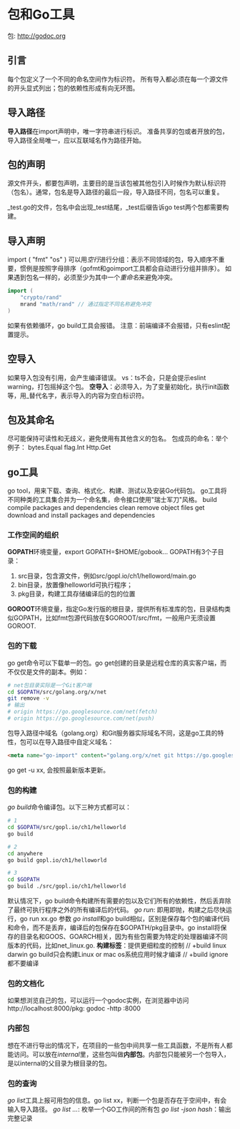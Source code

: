 # 包和Go工具
包: http://godoc.org

## 引言
每个包定义了一个不同的命名空间作为标识符。
所有导入都必须在每一个源文件的开头显式列出；包的依赖性形成有向无环图。

## 导入路径
**导入路径**在import声明中，唯一字符串进行标识。
准备共享的包或者开放的包，导入路径全局唯一，应以互联域名作为路径开始。

## 包的声明
源文件开头，都要包声明，主要目的是当该包被其他包引入时候作为默认标识符（包名）。通常，包名是导入路径的最后一段，导入路径不同，包名可以重复。

_test.go的文件，包名中会出现_test结尾，_test后缀告诉go test两个包都需要构建。

## 导入声明
import (
    "fmt"
    "os"
)
可以用*空行*进行分组：表示不同领域的包，导入顺序不重要，惯例是按照字母排序（gofmt和goimport工具都会自动进行分组并排序）。
如果遇到包名一样的，必须至少为其中一个*重命名*来避免冲突。
```go
import (
    "crypto/rand"
    mrand "math/rand" // 通过指定不同名称避免冲突
)
```
如果有依赖循环，go build工具会报错。
注意：前端编译不会报错，只有eslint配置提示。

## 空导入
如果导入包没有引用，会产生编译错误。
vs：ts不会，只是会提示eslint warning，打包摇掉这个包。
**空导入**：必须导入，为了变量初始化，执行init函数等，用_替代名字，表示导入的内容为空白标识符。

## 包及其命名
尽可能保持可读性和无歧义，避免使用有其他含义的包名。
包成员的命名：举个例子：
bytes.Equal   flag.Int    Http.Get

## go工具
go tool，用来下载、查询、格式化、构建、测试以及安装Go代码包。
go工具将不同种类的工具集合并为一个命名集，命令接口使用"瑞士军刀"风格。
build  compile packages and dependencies
clean  remove object files
get    download and install packages and dependencies

### 工作空间的组织
**GOPATH**环境变量，export GOPATH=$HOME/gobook...
GOPATH有3个子目录：
1. src目录，包含源文件，例如src/gopl.io/ch1/helloword/main.go
2. bin目录，放置像helloworld可执行程序；
3. pkg目录，构建工具存储编译后的包的位置

**GOROOT**环境变量，指定Go发行版的根目录，提供所有标准库的包，目录结构类似GOPATH，比如fmt包源代码放在$GOROOT/src/fmt，一般用户无须设置GOROOT.

### 包的下载
go get命令可以下载单一的包。go get创建的目录是远程仓库的真实客户端，而不仅仅是文件的副本。例如：
```sh
# net包目录实际是一个Git客户端
cd $GOPATH/src/golang.org/x/net
git remove -v
# 输出
# origin https://go.googlesource.com/net(fetch) 
# origin https://go.googlesource.com/net(push)
```
包导入路径中域名（golang.org）和Git服务器实际域名不同，这是go工具的特性，包可以在导入路径中自定义域名：

```html
<meta name="go-import" content="golang.org/x/net git https://go.googlesource.com/net">
```
go get -u xx, 会按照最新版本更新。

### 包的构建
*go build*命令编译包。以下三种方式都可以：

```sh
# 1
cd $GOPATH/src/gopl.io/ch1/helloworld
go build

# 2
cd anywhere
go build gopl.io/ch1/helloworld

# 3
cd $GOPATH
go build ./src/gopl.io/ch1/helloworld
```
默认情况下，go build命令构建所有需要的包以及它们所有的依赖性，然后丢弃除了最终可执行程序之外的所有编译后的代码。
*go run*: 即用即抛，构建之后尽快运行，go run xx.go 参数
*go install*和go build相似，区别是保存每个包的编译代码和命令，而不是丢弃，编译后的包保存在$GOPATH/pkg目录中。go install将保存的目录名和GOOS、GOARCH相关，因为有些包需要为特定的处理器编译不同版本的代码，比如net_linux.go.
**构建标签**：提供更细粒度的控制
// +build linux darwin
go build只会构建Linux or mac os系统应用时候才编译
// +build ignore 
都不要编译

### 包的文档化
如果想浏览自己的包，可以运行一个godoc实例，在浏览器中访问
http://localhost:8000/pkg:
godoc -http :8000

### 内部包
想在不进行导出的情况下，在项目的一些包中间共享一些工具函数，不是所有人都能访问。可以放在*internal*里，这些包叫做**内部包**。内部包只能被另一个包导入，是以internal的父目录为根目录的包。

### 包的查询
*go list*工具上报可用包的信息。go list xx，判断一个包是否存在于空间中，有会输入导入路径。
*go list ...*: 枚举一个GO工作间的所有包
*go list -json hash*：输出完整记录
